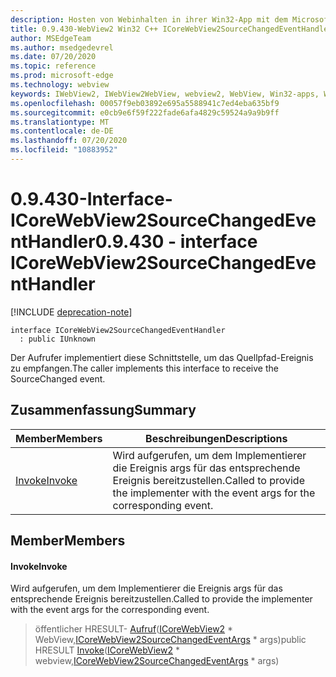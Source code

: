 ```yaml
---
description: Hosten von Webinhalten in ihrer Win32-App mit dem Microsoft Edge WebView2-Steuerelement
title: 0.9.430-WebView2 Win32 C++ ICoreWebView2SourceChangedEventHandler
author: MSEdgeTeam
ms.author: msedgedevrel
ms.date: 07/20/2020
ms.topic: reference
ms.prod: microsoft-edge
ms.technology: webview
keywords: IWebView2, IWebView2WebView, webview2, WebView, Win32-apps, Win32, Edge, ICoreWebView2, ICoreWebView2Host, Browser-Steuerelement, Edge-HTML
ms.openlocfilehash: 00057f9eb03892e695a5588941c7ed4eba635bf9
ms.sourcegitcommit: e0cb9e6f59f222fade6afa4829c59524a9a9b9ff
ms.translationtype: MT
ms.contentlocale: de-DE
ms.lasthandoff: 07/20/2020
ms.locfileid: "10883952"
---
```

# <span data-ttu-id="94db2-104">0.9.430-Interface-ICoreWebView2SourceChangedEventHandler</span><span class="sxs-lookup"><span data-stu-id="94db2-104">0.9.430 - interface ICoreWebView2SourceChangedEventHandler</span></span> 

[!INCLUDE [deprecation-note](../../includes/deprecation-note.md)]

```
interface ICoreWebView2SourceChangedEventHandler
  : public IUnknown
```

<span data-ttu-id="94db2-105">Der Aufrufer implementiert diese Schnittstelle, um das Quellpfad-Ereignis zu empfangen.</span><span class="sxs-lookup"><span data-stu-id="94db2-105">The caller implements this interface to receive the SourceChanged event.</span></span>

## <span data-ttu-id="94db2-106">Zusammenfassung</span><span class="sxs-lookup"><span data-stu-id="94db2-106">Summary</span></span>

 <span data-ttu-id="94db2-107">Member</span><span class="sxs-lookup"><span data-stu-id="94db2-107">Members</span></span>                        | <span data-ttu-id="94db2-108">Beschreibungen</span><span class="sxs-lookup"><span data-stu-id="94db2-108">Descriptions</span></span>
--------------------------------|---------------------------------------------
[<span data-ttu-id="94db2-109">Invoke</span><span class="sxs-lookup"><span data-stu-id="94db2-109">Invoke</span></span>](#invoke) | <span data-ttu-id="94db2-110">Wird aufgerufen, um dem Implementierer die Ereignis args für das entsprechende Ereignis bereitzustellen.</span><span class="sxs-lookup"><span data-stu-id="94db2-110">Called to provide the implementer with the event args for the corresponding event.</span></span>

## <span data-ttu-id="94db2-111">Member</span><span class="sxs-lookup"><span data-stu-id="94db2-111">Members</span></span>

#### <span data-ttu-id="94db2-112">Invoke</span><span class="sxs-lookup"><span data-stu-id="94db2-112">Invoke</span></span> 

<span data-ttu-id="94db2-113">Wird aufgerufen, um dem Implementierer die Ereignis args für das entsprechende Ereignis bereitzustellen.</span><span class="sxs-lookup"><span data-stu-id="94db2-113">Called to provide the implementer with the event args for the corresponding event.</span></span>

> <span data-ttu-id="94db2-114">öffentlicher HRESULT- [Aufruf](#invoke)([ICoreWebView2](ICoreWebView2.md) \* WebView,[ICoreWebView2SourceChangedEventArgs](ICoreWebView2SourceChangedEventArgs.md) \* args)</span><span class="sxs-lookup"><span data-stu-id="94db2-114">public HRESULT [Invoke](#invoke)([ICoreWebView2](ICoreWebView2.md) \* webview,[ICoreWebView2SourceChangedEventArgs](ICoreWebView2SourceChangedEventArgs.md) \* args)</span></span>

